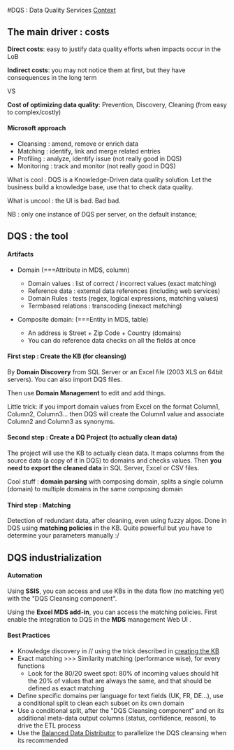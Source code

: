 #DQS : Data Quality Services
[Context](https://github.com/Fleid/SQLSat-Paris-2014---DQS-MDS-PreConf/blob/master/README.md)

## The main driver : costs

**Direct costs**: easy to justify data quality efforts when impacts occur in the LoB

**Indirect costs**: you may not notice them at first, but they have consequences in the long term

VS

**Cost of optimizing data quality**: Prevention, Discovery, Cleaning (from easy to complex/costly)

#### Microsoft approach
- Cleansing : amend, remove or enrich data
- Matching : identify, link and merge related entries
- Profiling : analyze, identify issue (not really good in DQS)
- Monitoring : track and monitor (not really good in DQS)

What is cool : DQS is a Knowledge-Driven data quality solution. Let the business build a knowledge base, use that to check data quality.

What is uncool : the UI is bad. Bad bad.

NB : only one instance of DQS per server, on the default instance;

## DQS : the tool
#### Artifacts
- Domain (===Attribute in MDS, column)
  - Domain values : list of correct / incorrect values (exact matching)
  - Reference data : external data references (including web services)
  - Domain Rules : tests (regex, logical expressions, matching values)
  - Termbased relations : transcoding (inexact matching)

- Composite domain: (===Entity in MDS, table)
  - An address is Street + Zip Code + Country (domains)
  - You can do reference data checks on all the fields at once

#### First step : Create the KB (for cleansing)
By **Domain Discovery** from SQL Server or an Excel file (2003 XLS on 64bit servers). You can also import DQS files.

Then use **Domain Management** to edit and add things.

Little trick: if you import domain values from Excel on the format Column1, Column2, Column3... then DQS will create the Column1 value and associate Column2 and Column3 as synonyms.

#### Second step : Create a DQ Project (to actually clean data)
The project will use the KB to actually clean data. It maps columns from the source data (a copy of it in DQS) to domains and checks values. Then **you need to export the cleaned data** in SQL Server, Excel or CSV files.

Cool stuff : **domain parsing** with composing domain, splits a single column (domain) to multiple domains in the same composing domain

#### Third step : Matching
Detection of redundant data, after cleaning, even using fuzzy algos. Done in DQS using **matching policies** in the KB. Quite powerful but you have to determine your parameters manually :/

## DQS industrialization 
#### Automation
Using **SSIS**, you can access and use KBs in the data flow (no matching yet) with the "DQS Cleansing component". 

Using the **Excel MDS add-in**, you can access the matching policies. First enable the integration to DQS in the **MDS** management Web UI .

#### Best Practices
- Knowledge discovery in // using the trick described in [creating the KB](https://github.com/Fleid/SQLSat-Paris-2014---DQS-MDS-PreConf/blob/master/DQS.md#first-step--create-the-kb-for-cleansing)
- Exact matching >>> Similarity matching (performance wise), for every functions
  - Look for the 80/20 sweet spot: 80% of incoming values should hit the 20% of values that are always the same, and that should be defined as exact matching
- Define specific domains per language for text fields (UK, FR, DE...), use a conditional split to clean each subset on its own domain
- Use a conditional split, after the "DQS Cleansing component" and on its additional meta-data output columns (status, confidence, reason), to drive the ETL process
- Use the [Balanced Data Distributor](http://www.microsoft.com/en-us/download/details.aspx?id=4123) to parallelize the DQS cleansing when its recommended
